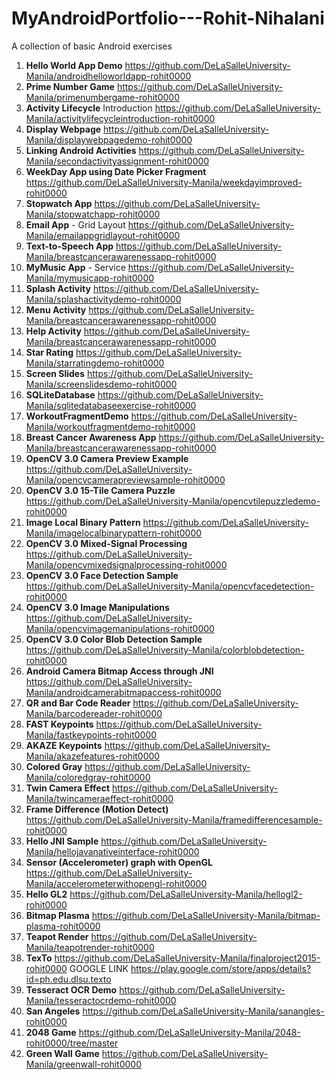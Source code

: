 # MyAndroidPortfolio---Rohit-Nihalani

A collection of basic Android exercises

1. **Hello World App Demo** https://github.com/DeLaSalleUniversity-Manila/androidhelloworldapp-rohit0000
2. **Prime Number Game** https://github.com/DeLaSalleUniversity-Manila/primenumbergame-rohit0000
3. **Activity Lifecycle** Introduction https://github.com/DeLaSalleUniversity-Manila/activitylifecycleintroduction-rohit0000
4. **Display Webpage** https://github.com/DeLaSalleUniversity-Manila/displaywebpagedemo-rohit0000
5. **Linking Android Activities** https://github.com/DeLaSalleUniversity-Manila/secondactivityassignment-rohit0000
6. **WeekDay App using Date Picker Fragment** https://github.com/DeLaSalleUniversity-Manila/weekdayimproved-rohit0000
7. **Stopwatch App** https://github.com/DeLaSalleUniversity-Manila/stopwatchapp-rohit0000
8. **Email App** - Grid Layout https://github.com/DeLaSalleUniversity-Manila/emailappgridlayout-rohit0000
9. **Text-to-Speech App** https://github.com/DeLaSalleUniversity-Manila/breastcancerawarenessapp-rohit0000
10. **MyMusic App** - Service https://github.com/DeLaSalleUniversity-Manila/mymusicapp-rohit0000
11. **Splash Activity** https://github.com/DeLaSalleUniversity-Manila/splashactivitydemo-rohit0000
12. **Menu Activity** https://github.com/DeLaSalleUniversity-Manila/breastcancerawarenessapp-rohit0000
13. **Help Activity** https://github.com/DeLaSalleUniversity-Manila/breastcancerawarenessapp-rohit0000
14. **Star Rating** https://github.com/DeLaSalleUniversity-Manila/starratingdemo-rohit0000
15. **Screen Slides** https://github.com/DeLaSalleUniversity-Manila/screenslidesdemo-rohit0000
16. **SQLiteDatabase** https://github.com/DeLaSalleUniversity-Manila/sqlitedatabaseexercise-rohit0000
17. **WorkoutFragmentDemo** https://github.com/DeLaSalleUniversity-Manila/workoutfragmentdemo-rohit0000
18. **Breast Cancer Awareness App** https://github.com/DeLaSalleUniversity-Manila/breastcancerawarenessapp-rohit0000
19. **OpenCV 3.0 Camera Preview Example** https://github.com/DeLaSalleUniversity-Manila/opencvcamerapreviewsample-rohit0000
20. **OpenCV 3.0 15-Tile Camera Puzzle** https://github.com/DeLaSalleUniversity-Manila/opencvtilepuzzledemo-rohit0000
21. **Image Local Binary Pattern** https://github.com/DeLaSalleUniversity-Manila/imagelocalbinarypattern-rohit0000
22. **OpenCV 3.0 Mixed-Signal Processing**   https://github.com/DeLaSalleUniversity-Manila/opencvmixedsignalprocessing-rohit0000
23. **OpenCV 3.0 Face Detection Sample** https://github.com/DeLaSalleUniversity-Manila/opencvfacedetection-rohit0000
24. **OpenCV 3.0 Image Manipulations** https://github.com/DeLaSalleUniversity-Manila/opencvimagemanipulations-rohit0000
25. **OpenCV 3.0 Color Blob Detection Sample** https://github.com/DeLaSalleUniversity-Manila/colorblobdetection-rohit0000
26. **Android Camera Bitmap Access through JNI** https://github.com/DeLaSalleUniversity-Manila/androidcamerabitmapaccess-rohit0000
27. **QR and Bar Code Reader** https://github.com/DeLaSalleUniversity-Manila/barcodereader-rohit0000
28. **FAST Keypoints** https://github.com/DeLaSalleUniversity-Manila/fastkeypoints-rohit0000
29. **AKAZE Keypoints** https://github.com/DeLaSalleUniversity-Manila/akazefeatures-rohit0000
30. **Colored Gray** https://github.com/DeLaSalleUniversity-Manila/coloredgray-rohit0000
31. **Twin Camera Effect** https://github.com/DeLaSalleUniversity-Manila/twincameraeffect-rohit0000
32. **Frame Difference (Motion Detect)** https://github.com/DeLaSalleUniversity-Manila/framedifferencesample-rohit0000
33. **Hello JNI Sample** https://github.com/DeLaSalleUniversity-Manila/hellojavanativeinterface-rohit0000
34. **Sensor (Accelerometer) graph with OpenGL** https://github.com/DeLaSalleUniversity-Manila/accelerometerwithopengl-rohit0000
35. **Hello GL2** https://github.com/DeLaSalleUniversity-Manila/hellogl2-rohit0000
36. **Bitmap Plasma** https://github.com/DeLaSalleUniversity-Manila/bitmap-plasma-rohit0000
37. **Teapot Render** https://github.com/DeLaSalleUniversity-Manila/teapotrender-rohit0000
38. **TexTo** https://github.com/DeLaSalleUniversity-Manila/finalproject2015-rohit0000 GOOGLE LINK https://play.google.com/store/apps/details?id=ph.edu.dlsu.texto
39. **Tesseract OCR Demo** https://github.com/DeLaSalleUniversity-Manila/tesseractocrdemo-rohit0000
40. **San Angeles** https://github.com/DeLaSalleUniversity-Manila/sanangles-rohit0000
41. **2048 Game** https://github.com/DeLaSalleUniversity-Manila/2048-rohit0000/tree/master
42. **Green Wall Game** https://github.com/DeLaSalleUniversity-Manila/greenwall-rohit0000
